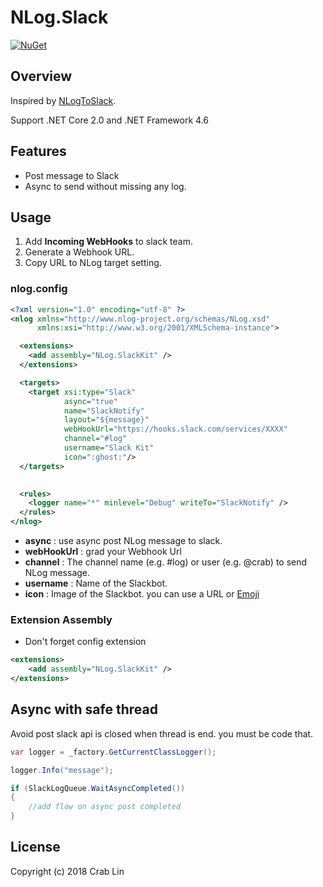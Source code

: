 NLog.Slack
=========

[![NuGet](https://img.shields.io/nuget/v/NLog.SlackKit.svg)](https://www.nuget.org/packages/NLog.SlackKit/)

## Overview

Inspired by [NLogToSlack](https://github.com/cyrilgandon/NLogToSlack).

Support .NET Core 2.0 and .NET Framework 4.6

## Features
- Post message to Slack
- Async to send without missing any log.

## Usage
1. Add **Incoming WebHooks** to slack team.
2. Generate a Webhook URL.
3. Copy URL to NLog target setting.

### nlog.config
``` xml
<?xml version="1.0" encoding="utf-8" ?>
<nlog xmlns="http://www.nlog-project.org/schemas/NLog.xsd"
      xmlns:xsi="http://www.w3.org/2001/XMLSchema-instance">

  <extensions>
    <add assembly="NLog.SlackKit" />
  </extensions>

  <targets>
    <target xsi:type="Slack"
            async="true"
            name="SlackNotify"
            layout="${message}"
            webHookUrl="https://hooks.slack.com/services/XXXX"
            channel="#log"
            username="Slack Kit"
            icon=":ghost:"/>
  </targets>
  

  <rules>
    <logger name="*" minlevel="Debug" writeTo="SlackNotify" />
  </rules>
</nlog>
```

- **async** : use async post NLog message to slack.
- **webHookUrl** : grad your Webhook Url
- **channel** : The channel name (e.g. #log) or user (e.g. @crab) to send NLog message.
- **username** : Name of the Slackbot.
- **icon** : Image of the Slackbot. you can use a URL or [Emoji](https://www.webpagefx.com/tools/emoji-cheat-sheet/)

### Extension Assembly

- Don't forget config extension 

``` xml
<extensions>
    <add assembly="NLog.SlackKit" />
</extensions>
```

## Async with safe thread 

Avoid post slack api is closed when thread is end. you must be code that.

``` C#
var logger = _factory.GetCurrentClassLogger();

logger.Info("message");

if (SlackLogQueue.WaitAsyncCompleted())
{
    //add flow on async post completed
}
```

## License

Copyright (c) 2018 Crab Lin